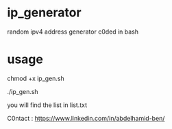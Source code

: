# ip_generator
random ipv4 address generator c0ded in bash

# usage 

chmod +x ip_gen.sh

./ip_gen.sh

you will find the list in list.txt

C0ntact : https://www.linkedin.com/in/abdelhamid-ben/
